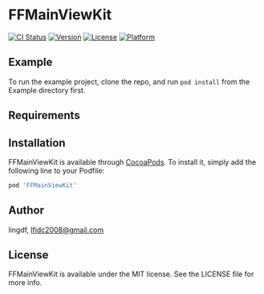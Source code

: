 # FFMainViewKit

[![CI Status](http://img.shields.io/travis/lingdf/FFMainViewKit.svg?style=flat)](https://travis-ci.org/lingdf/FFMainViewKit)
[![Version](https://img.shields.io/cocoapods/v/FFMainViewKit.svg?style=flat)](http://cocoapods.org/pods/FFMainViewKit)
[![License](https://img.shields.io/cocoapods/l/FFMainViewKit.svg?style=flat)](http://cocoapods.org/pods/FFMainViewKit)
[![Platform](https://img.shields.io/cocoapods/p/FFMainViewKit.svg?style=flat)](http://cocoapods.org/pods/FFMainViewKit)

## Example

To run the example project, clone the repo, and run `pod install` from the Example directory first.

## Requirements

## Installation

FFMainViewKit is available through [CocoaPods](http://cocoapods.org). To install
it, simply add the following line to your Podfile:

```ruby
pod 'FFMainViewKit'
```

## Author

lingdf, lfidc2008@gmail.com

## License

FFMainViewKit is available under the MIT license. See the LICENSE file for more info.
